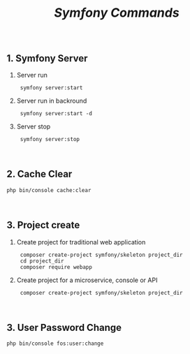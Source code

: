 # <p align="center">**_Symfony Commands_**</p>
<br>

## **1. Symfony Server**

1. Server run    

        symfony server:start
2. Server run in backround

        symfony server:start -d
3. Server stop

        symfony server:stop
<br>

## **2. Cache Clear**

    php bin/console cache:clear
<br>

## **3. Project create**

1. Create project for traditional web application

        composer create-project symfony/skeleton project_dir
        cd project_dir
        composer require webapp
2. Create project for a microservice, console or API

        composer create-project symfony/skeleton project_dir
<br>

## **3. User Password Change**

    php bin/console fos:user:change
<br>


